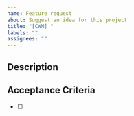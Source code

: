 ```yaml
---
name: Feature request
about: Suggest an idea for this project
title: "[CWM] "
labels: ""
assignees: ""
---
```


## Description

## Acceptance Criteria

- [ ]
